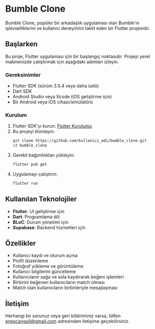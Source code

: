 # Bumble Clone

Bumble Clone, popüler bir arkadaşlık uygulaması olan Bumble'ın işlevselliklerini ve kullanıcı deneyimini taklit eden bir Flutter projesidir.

## Başlarken

Bu proje, Flutter uygulaması için bir başlangıç noktasıdır. Projeyi yerel makinenizde çalıştırmak için aşağıdaki adımları izleyin.

### Gereksinimler

- Flutter SDK (sürüm 3.5.4 veya daha üstü)
- Dart SDK
- Android Studio veya Xcode (iOS geliştirme için)
- Bir Android veya iOS cihazı/simülatörü

### Kurulum

1. Flutter SDK'yı kurun: [Flutter Kurulumu](https://flutter.dev/docs/get-started/install)
2. Bu projeyi klonlayın:
   ```sh
   git clone https://github.com/kullanici_adi/bumble_clone.git
   cd bumble_clone
   ```
3. Gerekli bağımlılıkları yükleyin:
   ```sh
   flutter pub get
   ```
4. Uygulamayı çalıştırın:
   ```sh
   flutter run
   ```

## Kullanılan Teknolojiler

- **Flutter**: UI geliştirme için
- **Dart**: Programlama dili
- **BLoC**: Durum yönetimi için
- **Supabase**: Backend hizmetleri için

## Özellikler

- Kullanıcı kaydı ve oturum açma
- Profil düzenleme
- Fotoğraf yükleme ve görüntüleme
- Kullanıcı bilgilerini güncelleme
- Kullanıcıların sağa ve sola kaydırarak beğeni işlemleri
- Birbirini beğenen kullanıcıların match olması
- Match olan kullanıcıların birbirleriyle mesajlaşması

## İletişim

Herhangi bir sorunuz veya geri bildiriminiz varsa, lütfen [enescangull@gmail.com](mailto:enescangull@gmail.com) adresinden iletişime geçebilirsiniz.

